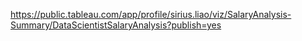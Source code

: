 https://public.tableau.com/app/profile/sirius.liao/viz/SalaryAnalysis-Summary/DataScientistSalaryAnalysis?publish=yes
